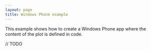 ```yaml
---
layout: page
title: Windows Phone example
---
```


This example shows how to create a Windows Phone app where the content of the plot is defined in code.

// TODO